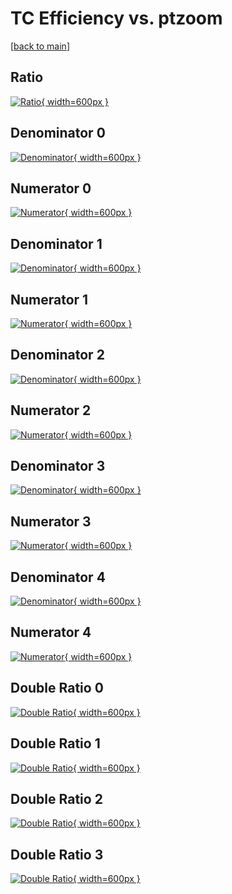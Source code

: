 # TC Efficiency vs. ptzoom

[[back to main](./)]



## Ratio

[![Ratio](../mtv/var/TC_xtr_211_0_eff_ptzoom.png){ width=600px }](../mtv/var/TC_xtr_211_0_eff_ptzoom.pdf)

## Denominator 0

[![Denominator](../mtv/den/TC_xtr_211_0_eff_ptzoom_den0.png){ width=600px }](../mtv/den/TC_xtr_211_0_eff_ptzoom_den0.pdf)

## Numerator 0

[![Numerator](../mtv/num/TC_xtr_211_0_eff_ptzoom_num0.png){ width=600px }](../mtv/num/TC_xtr_211_0_eff_ptzoom_num0.pdf)

## Denominator 1

[![Denominator](../mtv/den/TC_xtr_211_0_eff_ptzoom_den1.png){ width=600px }](../mtv/den/TC_xtr_211_0_eff_ptzoom_den1.pdf)

## Numerator 1

[![Numerator](../mtv/num/TC_xtr_211_0_eff_ptzoom_num1.png){ width=600px }](../mtv/num/TC_xtr_211_0_eff_ptzoom_num1.pdf)

## Denominator 2

[![Denominator](../mtv/den/TC_xtr_211_0_eff_ptzoom_den2.png){ width=600px }](../mtv/den/TC_xtr_211_0_eff_ptzoom_den2.pdf)

## Numerator 2

[![Numerator](../mtv/num/TC_xtr_211_0_eff_ptzoom_num2.png){ width=600px }](../mtv/num/TC_xtr_211_0_eff_ptzoom_num2.pdf)

## Denominator 3

[![Denominator](../mtv/den/TC_xtr_211_0_eff_ptzoom_den3.png){ width=600px }](../mtv/den/TC_xtr_211_0_eff_ptzoom_den3.pdf)

## Numerator 3

[![Numerator](../mtv/num/TC_xtr_211_0_eff_ptzoom_num3.png){ width=600px }](../mtv/num/TC_xtr_211_0_eff_ptzoom_num3.pdf)

## Denominator 4

[![Denominator](../mtv/den/TC_xtr_211_0_eff_ptzoom_den4.png){ width=600px }](../mtv/den/TC_xtr_211_0_eff_ptzoom_den4.pdf)

## Numerator 4

[![Numerator](../mtv/num/TC_xtr_211_0_eff_ptzoom_num4.png){ width=600px }](../mtv/num/TC_xtr_211_0_eff_ptzoom_num4.pdf)

## Double Ratio 0

[![Double Ratio](../mtv/ratio/TC_xtr_211_0_eff_ptzoom_ratio0.png){ width=600px }](../mtv/ratio/TC_xtr_211_0_eff_ptzoom_ratio0.pdf)

## Double Ratio 1

[![Double Ratio](../mtv/ratio/TC_xtr_211_0_eff_ptzoom_ratio1.png){ width=600px }](../mtv/ratio/TC_xtr_211_0_eff_ptzoom_ratio1.pdf)

## Double Ratio 2

[![Double Ratio](../mtv/ratio/TC_xtr_211_0_eff_ptzoom_ratio2.png){ width=600px }](../mtv/ratio/TC_xtr_211_0_eff_ptzoom_ratio2.pdf)

## Double Ratio 3

[![Double Ratio](../mtv/ratio/TC_xtr_211_0_eff_ptzoom_ratio3.png){ width=600px }](../mtv/ratio/TC_xtr_211_0_eff_ptzoom_ratio3.pdf)

